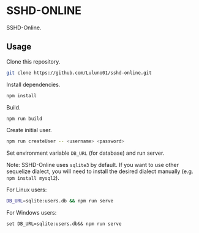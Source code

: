 # SSHD-ONLINE

SSHD-Online.

## Usage

Clone this repository.

```Bash
git clone https://github.com/Luluno01/sshd-online.git
```

Install dependencies.

```Bash
npm install
```

Build.

```Bash
npm run build
```

Create initial user.

```Bash
npm run createUser -- <username> <password>
```

Set environment variable `DB_URL` (for database) and run server.

Note: SSHD-Online uses `sqlite3` by default. If you want to use other sequelize dialect, you will need to install the desired dialect manually (e.g. `npm install mysql2`).

For Linux users:

```Bash
DB_URL=sqlite:users.db && npm run serve
```

For Windows users:

```Batch
set DB_URL=sqlite:users.db&& npm run serve
```
